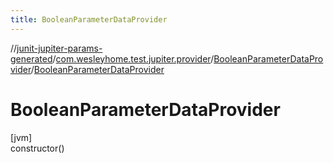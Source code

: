 ```yaml
---
title: BooleanParameterDataProvider
---
```

//[junit-jupiter-params-generated](../../../index.html)/[com.wesleyhome.test.jupiter.provider](../index.html)/[BooleanParameterDataProvider](index.html)/[BooleanParameterDataProvider](-boolean-parameter-data-provider.html)



# BooleanParameterDataProvider



[jvm]\
constructor()




